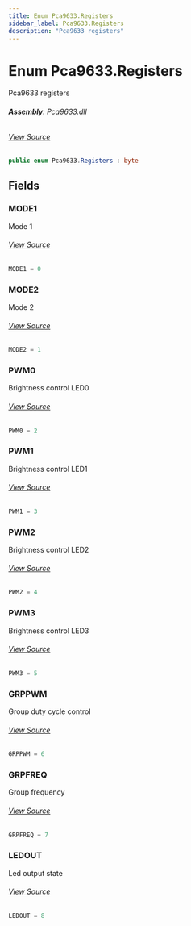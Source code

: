 ```yaml
---
title: Enum Pca9633.Registers
sidebar_label: Pca9633.Registers
description: "Pca9633 registers"
---
```

# Enum Pca9633.Registers
Pca9633 registers

###### **Assembly**: Pca9633.dll
###### [View Source](https://github.com/WildernessLabs/Meadow.Foundation.git/blob/develop/Source/Meadow.Foundation.Peripherals/Leds.Pca9633/Driver/Pca9633.Enums.cs#L23)
```csharp title="Declaration"
public enum Pca9633.Registers : byte
```
## Fields
### MODE1
Mode 1
###### [View Source](https://github.com/WildernessLabs/Meadow.Foundation.git/blob/develop/Source/Meadow.Foundation.Peripherals/Leds.Pca9633/Driver/Pca9633.Enums.cs#L28)
```csharp title="Declaration"
MODE1 = 0
```
### MODE2
Mode 2
###### [View Source](https://github.com/WildernessLabs/Meadow.Foundation.git/blob/develop/Source/Meadow.Foundation.Peripherals/Leds.Pca9633/Driver/Pca9633.Enums.cs#L32)
```csharp title="Declaration"
MODE2 = 1
```
### PWM0
Brightness control LED0
###### [View Source](https://github.com/WildernessLabs/Meadow.Foundation.git/blob/develop/Source/Meadow.Foundation.Peripherals/Leds.Pca9633/Driver/Pca9633.Enums.cs#L36)
```csharp title="Declaration"
PWM0 = 2
```
### PWM1
Brightness control LED1
###### [View Source](https://github.com/WildernessLabs/Meadow.Foundation.git/blob/develop/Source/Meadow.Foundation.Peripherals/Leds.Pca9633/Driver/Pca9633.Enums.cs#L40)
```csharp title="Declaration"
PWM1 = 3
```
### PWM2
Brightness control LED2
###### [View Source](https://github.com/WildernessLabs/Meadow.Foundation.git/blob/develop/Source/Meadow.Foundation.Peripherals/Leds.Pca9633/Driver/Pca9633.Enums.cs#L44)
```csharp title="Declaration"
PWM2 = 4
```
### PWM3
Brightness control LED3
###### [View Source](https://github.com/WildernessLabs/Meadow.Foundation.git/blob/develop/Source/Meadow.Foundation.Peripherals/Leds.Pca9633/Driver/Pca9633.Enums.cs#L48)
```csharp title="Declaration"
PWM3 = 5
```
### GRPPWM
Group duty cycle control
###### [View Source](https://github.com/WildernessLabs/Meadow.Foundation.git/blob/develop/Source/Meadow.Foundation.Peripherals/Leds.Pca9633/Driver/Pca9633.Enums.cs#L52)
```csharp title="Declaration"
GRPPWM = 6
```
### GRPFREQ
Group frequency
###### [View Source](https://github.com/WildernessLabs/Meadow.Foundation.git/blob/develop/Source/Meadow.Foundation.Peripherals/Leds.Pca9633/Driver/Pca9633.Enums.cs#L56)
```csharp title="Declaration"
GRPFREQ = 7
```
### LEDOUT
Led output state
###### [View Source](https://github.com/WildernessLabs/Meadow.Foundation.git/blob/develop/Source/Meadow.Foundation.Peripherals/Leds.Pca9633/Driver/Pca9633.Enums.cs#L60)
```csharp title="Declaration"
LEDOUT = 8
```
